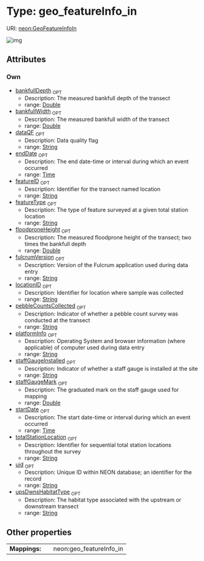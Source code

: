 
# Type: geo_featureInfo_in




URI: [neon:GeoFeatureInfoIn](https://data.neonscience.org/GeoFeatureInfoIn)


![img](http://yuml.me/diagram/nofunky;dir:TB/class/[GeoFeatureInfoIn&#124;uid:string%20%3F;startDate:time%20%3F;endDate:time%20%3F;locationID:string%20%3F;dataQF:string%20%3F;fulcrumVersion:string%20%3F;platformInfo:string%20%3F;bankfullDepth:double%20%3F;bankfullWidth:double%20%3F;featureID:string%20%3F;featureType:string%20%3F;floodproneHeight:double%20%3F;pebbleCountsCollected:string%20%3F;staffGaugeInstalled:string%20%3F;staffGaugeMark:double%20%3F;totalStationLocation:string%20%3F;upsDwnsHabitatType:string%20%3F])

## Attributes


### Own

 * [bankfullDepth](bankfullDepth.md)  <sub>OPT</sub>
    * Description: The measured bankfull depth of the transect
    * range: [Double](types/Double.md)
 * [bankfullWidth](bankfullWidth.md)  <sub>OPT</sub>
    * Description: The measured bankfull width of the transect
    * range: [Double](types/Double.md)
 * [dataQF](dataQF.md)  <sub>OPT</sub>
    * Description: Data quality flag
    * range: [String](types/String.md)
 * [endDate](endDate.md)  <sub>OPT</sub>
    * Description: The end date-time or interval during which an event occurred
    * range: [Time](types/Time.md)
 * [featureID](featureID.md)  <sub>OPT</sub>
    * Description: Identifier for the transect named location
    * range: [String](types/String.md)
 * [featureType](featureType.md)  <sub>OPT</sub>
    * Description: The type of feature surveyed at a given total station location
    * range: [String](types/String.md)
 * [floodproneHeight](floodproneHeight.md)  <sub>OPT</sub>
    * Description: The measured floodprone height of the transect; two times the bankfull depth
    * range: [Double](types/Double.md)
 * [fulcrumVersion](fulcrumVersion.md)  <sub>OPT</sub>
    * Description: Version of the Fulcrum application used during data entry
    * range: [String](types/String.md)
 * [locationID](locationID.md)  <sub>OPT</sub>
    * Description: Identifier for location where sample was collected
    * range: [String](types/String.md)
 * [pebbleCountsCollected](pebbleCountsCollected.md)  <sub>OPT</sub>
    * Description: Indicator of whether a pebble count survey was conducted at the transect
    * range: [String](types/String.md)
 * [platformInfo](platformInfo.md)  <sub>OPT</sub>
    * Description: Operating System and browser information (where applicable) of computer used during data entry
    * range: [String](types/String.md)
 * [staffGaugeInstalled](staffGaugeInstalled.md)  <sub>OPT</sub>
    * Description: Indicator of whether a staff gauge is installed at the site
    * range: [String](types/String.md)
 * [staffGaugeMark](staffGaugeMark.md)  <sub>OPT</sub>
    * Description: The graduated mark on the staff gauge used for mapping
    * range: [Double](types/Double.md)
 * [startDate](startDate.md)  <sub>OPT</sub>
    * Description: The start date-time or interval during which an event occurred
    * range: [Time](types/Time.md)
 * [totalStationLocation](totalStationLocation.md)  <sub>OPT</sub>
    * Description: Identifier for sequential total station locations throughout the survey 
    * range: [String](types/String.md)
 * [uid](uid.md)  <sub>OPT</sub>
    * Description: Unique ID within NEON database; an identifier for the record
    * range: [String](types/String.md)
 * [upsDwnsHabitatType](upsDwnsHabitatType.md)  <sub>OPT</sub>
    * Description: The habitat type associated with the upstream or downstream transect 
    * range: [String](types/String.md)

## Other properties

|  |  |  |
| --- | --- | --- |
| **Mappings:** | | neon:geo_featureInfo_in |

